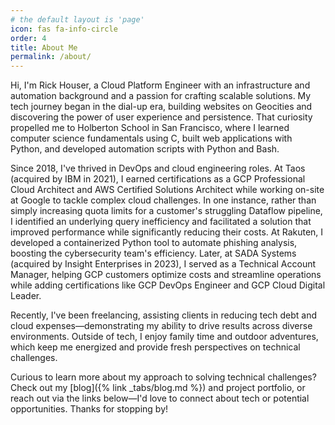 ```yaml
---
# the default layout is 'page'
icon: fas fa-info-circle
order: 4
title: About Me
permalink: /about/
---
```


Hi, I'm Rick Houser, a Cloud Platform Engineer with an infrastructure and automation background and a passion for crafting scalable solutions. My tech journey began in the dial-up era, building websites on Geocities and discovering the power of user experience and persistence. That curiosity propelled me to Holberton School in San Francisco, where I learned computer science fundamentals using C, built web applications with Python, and developed automation scripts with Python and Bash.

Since 2018, I've thrived in DevOps and cloud engineering roles. At Taos (acquired by IBM in 2021), I earned certifications as a GCP Professional Cloud Architect and AWS Certified Solutions Architect while working on-site at Google to tackle complex cloud challenges. In one instance, rather than simply increasing quota limits for a customer's struggling Dataflow pipeline, I identified an underlying query inefficiency and facilitated a solution that improved performance while significantly reducing their costs. At Rakuten, I developed a containerized Python tool to automate phishing analysis, boosting the cybersecurity team's efficiency. Later, at SADA Systems (acquired by Insight Enterprises in 2023), I served as a Technical Account Manager, helping GCP customers optimize costs and streamline operations while adding certifications like GCP DevOps Engineer and GCP Cloud Digital Leader.

Recently, I've been freelancing, assisting clients in reducing tech debt and cloud expenses—demonstrating my ability to drive results across diverse environments. Outside of tech, I enjoy family time and outdoor adventures, which keep me energized and provide fresh perspectives on technical challenges.

Curious to learn more about my approach to solving technical challenges? Check out my [blog]({% link _tabs/blog.md %}) and project portfolio, or reach out via the links below—I'd love to connect about tech or potential opportunities. Thanks for stopping by!
